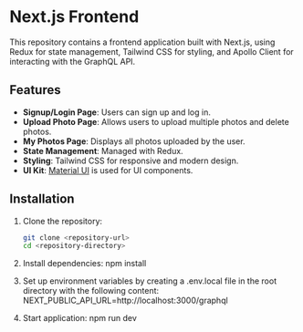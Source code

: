 # Next.js Frontend

This repository contains a frontend application built with Next.js, using Redux for state management, Tailwind CSS for styling, and Apollo Client for interacting with the GraphQL API.

## Features

- **Signup/Login Page**: Users can sign up and log in.
- **Upload Photo Page**: Allows users to upload multiple photos and delete photos.
- **My Photos Page**: Displays all photos uploaded by the user.
- **State Management**: Managed with Redux.
- **Styling**: Tailwind CSS for responsive and modern design.
- **UI Kit**: [Material UI](https://mui.com/) is used for UI components.

## Installation

1. Clone the repository:
   ```bash
   git clone <repository-url>
   cd <repository-directory>

2. Install dependencies:
    npm install

3. Set up environment variables by creating a .env.local file in the root directory with the following content:
    NEXT_PUBLIC_API_URL=http://localhost:3000/graphql

4. Start application:
    npm run dev



